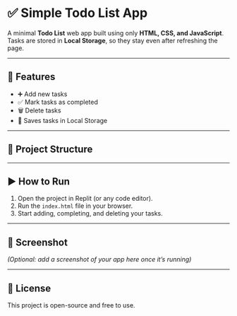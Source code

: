 # ✅ Simple Todo List App

A minimal **Todo List** web app built using only **HTML, CSS, and JavaScript**.  
Tasks are stored in **Local Storage**, so they stay even after refreshing the page.

---

## 🚀 Features
- ➕ Add new tasks  
- ✅ Mark tasks as completed  
- 🗑 Delete tasks  
- 💾 Saves tasks in Local Storage  

---

## 📂 Project Structure





---

## ▶️ How to Run
1. Open the project in Replit (or any code editor).  
2. Run the `index.html` file in your browser.  
3. Start adding, completing, and deleting your tasks.  

---

## 📸 Screenshot
*(Optional: add a screenshot of your app here once it’s running)*  

---

## 📜 License
This project is open-source and free to use.
